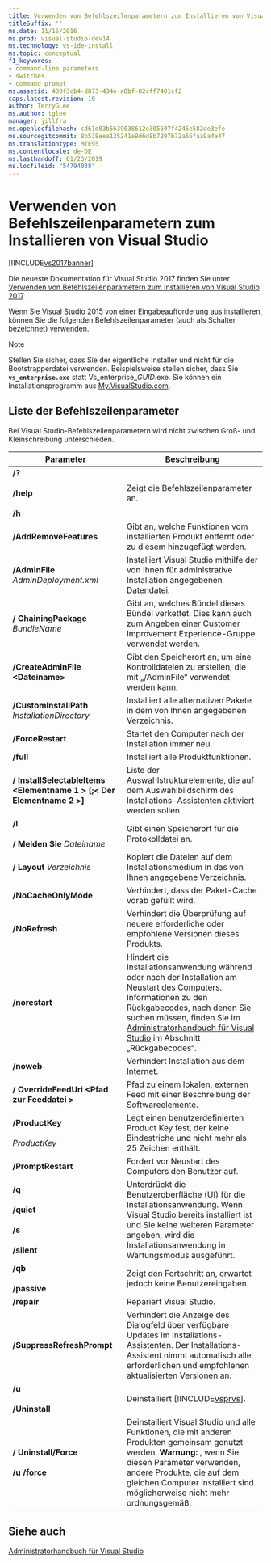 ```yaml
---
title: Verwenden von Befehlszeilenparametern zum Installieren von Visual Studio 2015 | Microsoft-Dokumentation
titleSuffix: ''
ms.date: 11/15/2016
ms.prod: visual-studio-dev14
ms.technology: vs-ide-install
ms.topic: conceptual
f1_keywords:
- command-line parameters
- switches
- command prompt
ms.assetid: 480f3cb4-d873-434e-a8bf-82cff7401cf2
caps.latest.revision: 10
author: TerryGLee
ms.author: tglee
manager: jillfra
ms.openlocfilehash: cd61d03b5639038612e305697f4245e582ee3efe
ms.sourcegitcommit: 8b538eea125241e9d6d8b7297b72a66faa9a4a47
ms.translationtype: MTE95
ms.contentlocale: de-DE
ms.lasthandoff: 01/23/2019
ms.locfileid: "54794038"
---
```

# <a name="use-command-line-parameters-to-install-visual-studio"></a>Verwenden von Befehlszeilenparametern zum Installieren von Visual Studio
[!INCLUDE[vs2017banner](../includes/vs2017banner.md)]

Die neueste Dokumentation für Visual Studio 2017 finden Sie unter [Verwenden von Befehlszeilenparametern zum Installieren von Visual Studio 2017](https://docs.microsoft.com/visualstudio/install/use-command-line-parameters-to-install-visual-studio).

Wenn Sie Visual Studio 2015 von einer Eingabeaufforderung aus installieren, können Sie die folgenden Befehlszeilenparameter (auch als Schalter bezeichnet) verwenden.

> [!NOTE]
>  Stellen Sie sicher, dass Sie der eigentliche Installer und nicht für die Bootstrapperdatei verwenden. Beispielsweise stellen sicher, dass Sie **`vs_enterprise.exe`** statt Vs_enterprise_*GUID*.exe. Sie können ein Installationsprogramm aus [My.VisualStudio.com](https://my.visualstudio.com/downloads?q=visual%20studio%20enterprise%202015).

## <a name="list-of-command-line-parameters"></a>Liste der Befehlszeilenparameter
 Bei Visual Studio-Befehlszeilenparametern wird nicht zwischen Groß- und Kleinschreibung unterschieden.

|Parameter|Beschreibung|
|---------------|-----------------|
|**/?**<br /><br /> **/help**<br /><br /> **/h**|Zeigt die Befehlszeilenparameter an.|
|**/AddRemoveFeatures**|Gibt an, welche Funktionen vom installierten Produkt entfernt oder zu diesem hinzugefügt werden.|
|**/AdminFile** *AdminDeployment.xml*|Installiert Visual Studio mithilfe der von Ihnen für administrative Installation angegebenen Datendatei.|
|**/ ChainingPackage** *BundleName*|Gibt an, welches Bündel dieses Bündel verkettet. Dies kann auch zum Angeben einer Customer Improvement Experience-Gruppe verwendet werden.|
|**/CreateAdminFile \<Dateiname>**|Gibt den Speicherort an, um eine Kontrolldateien zu erstellen, die mit „/AdminFile“ verwendet werden kann.|
|**/CustomInstallPath** *InstallationDirectory*|Installiert alle alternativen Pakete in dem von Ihnen angegebenen Verzeichnis.|
|**/ForceRestart**|Startet den Computer nach der Installation immer neu.|
|**/full**|Installiert alle Produktfunktionen.|
|**/ InstallSelectableItems \<Elementname 1 > [;\< Der Elementname 2 >]**|Liste der Auswahlstrukturelemente, die auf dem Auswahlbildschirm des Installations-Assistenten aktiviert werden sollen.|
|**/l**<br /><br /> **/ Melden Sie** *Dateiname*|Gibt einen Speicherort für die Protokolldatei an.|
|**/ Layout** *Verzeichnis*|Kopiert die Dateien auf dem Installationsmedium in das von Ihnen angegebene Verzeichnis.|
|**/NoCacheOnlyMode**|Verhindert, dass der Paket-Cache vorab gefüllt wird.|
|**/NoRefresh**|Verhindert die Überprüfung auf neuere erforderliche oder empfohlene Versionen dieses Produkts.|
|**/norestart**|Hindert die Installationsanwendung während oder nach der Installation am Neustart des Computers. Informationen zu den Rückgabecodes, nach denen Sie suchen müssen, finden Sie im [Administratorhandbuch für Visual Studio](../install/visual-studio-administrator-guide.md) im Abschnitt „Rückgabecodes“.|
|**/noweb**|Verhindert Installation aus dem Internet.|
|**/ OverrideFeedUri \<Pfad zur Feeddatei >**|Pfad zu einem lokalen, externen Feed mit einer Beschreibung der Softwareelemente.|
|**/ProductKey**<br /><br /> *ProductKey*|Legt einen benutzerdefinierten Product Key fest, der keine Bindestriche und nicht mehr als 25 Zeichen enthält.|
|**/PromptRestart**|Fordert vor Neustart des Computers den Benutzer auf.|
|**/q**<br /><br /> **/quiet**<br /><br /> **/s**<br /><br /> **/silent**|Unterdrückt die Benutzeroberfläche (UI) für die Installationsanwendung. Wenn Visual Studio bereits installiert ist und Sie keine weiteren Parameter angeben, wird die Installationsanwendung in Wartungsmodus ausgeführt.|
|**/qb**<br /><br /> **/passive**|Zeigt den Fortschritt an, erwartet jedoch keine Benutzereingaben.|
|**/repair**|Repariert Visual Studio.|
|**/SuppressRefreshPrompt**|Verhindert die Anzeige des Dialogfeld über verfügbare Updates im Installations-Assistenten. Der Installations-Assistent nimmt automatisch alle erforderlichen und empfohlenen aktualisierten Versionen an.|
|**/u**<br /><br /> **/Uninstall**|Deinstalliert [!INCLUDE[vsprvs](../includes/vsprvs-md.md)].|
|**/ Uninstall/Force**<br /><br /> **/u /force**|Deinstalliert Visual Studio und alle Funktionen, die mit anderen Produkten gemeinsam genutzt werden. **Warnung:** , wenn Sie diesen Parameter verwenden, andere Produkte, die auf dem gleichen Computer installiert sind möglicherweise nicht mehr ordnungsgemäß.|

## <a name="see-also"></a>Siehe auch
 [Administratorhandbuch für Visual Studio](../install/visual-studio-administrator-guide.md)
